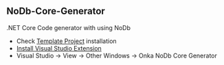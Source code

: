 ## NoDb-Core-Generator

.NET Core Code generator with using NoDb

- Check [Template Project](https://github.com/onka13/dotnet-core-template) installation
- [Install Visual Studio Extension](https://marketplace.visualstudio.com/items?itemName=onka13.NoDbCoreGenerator)
- Visual Studio -> View -> Other Windows -> Onka NoDb Core Generator 
